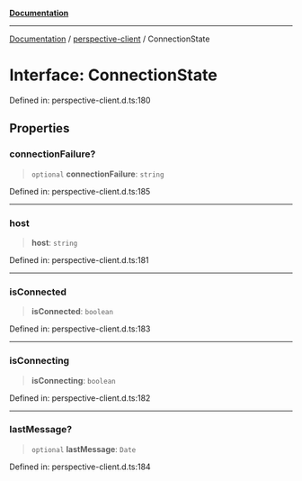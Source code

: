 [**Documentation**](../../index.md)

***

[Documentation](../../index.md) / [perspective-client](../index.md) / ConnectionState

# Interface: ConnectionState

Defined in: perspective-client.d.ts:180

## Properties

### connectionFailure?

> `optional` **connectionFailure**: `string`

Defined in: perspective-client.d.ts:185

***

### host

> **host**: `string`

Defined in: perspective-client.d.ts:181

***

### isConnected

> **isConnected**: `boolean`

Defined in: perspective-client.d.ts:183

***

### isConnecting

> **isConnecting**: `boolean`

Defined in: perspective-client.d.ts:182

***

### lastMessage?

> `optional` **lastMessage**: `Date`

Defined in: perspective-client.d.ts:184
